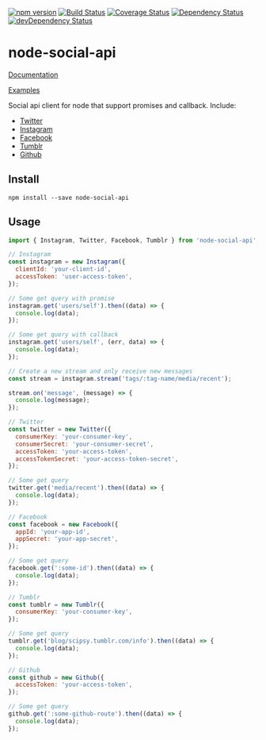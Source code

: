 [![npm version](https://badge.fury.io/js/node-social-api.svg)](https://badge.fury.io/js/node-social-api)
[![Build Status](https://travis-ci.org/pradel/node-social-api.svg?branch=master)](https://travis-ci.org/pradel/node-social-api)
[![Coverage Status](https://coveralls.io/repos/github/pradel/node-social-api/badge.svg?branch=master)](https://coveralls.io/github/pradel/node-social-api?branch=master)
[![Dependency Status](https://david-dm.org/pradel/node-social-api.svg)](https://david-dm.org/pradel/node-social-api)
[![devDependency Status](https://david-dm.org/pradel/node-social-api/dev-status.svg)](https://david-dm.org/pradel/node-social-api#info=devDependencies)

# node-social-api

[Documentation](https://pradel.github.io/node-social-api)

[Examples](https://github.com/pradel/node-social-api/tree/master/examples)

Social api client for node that support promises and callback.
Include:
* [Twitter](https://pradel.github.io/node-social-api/#twitter)
* [Instagram](https://pradel.github.io/node-social-api/#instagram)
* [Facebook](https://pradel.github.io/node-social-api/#facebook)
* [Tumblr](https://pradel.github.io/node-social-api/#tumblr)
* [Github](https://pradel.github.io/node-social-api/#github)

## Install

`npm install --save node-social-api`

## Usage

```javascript
import { Instagram, Twitter, Facebook, Tumblr } from 'node-social-api';

// Instagram
const instagram = new Instagram({
  clientId: 'your-client-id',
  accessToken: 'user-access-token',
});

// Some get query with promise
instagram.get('users/self').then((data) => {
  console.log(data);
});

// Some get query with callback
instagram.get('users/self', (err, data) => {
  console.log(data);
});

// Create a new stream and only receive new messages
const stream = instagram.stream('tags/:tag-name/media/recent');

stream.on('message', (message) => {
  console.log(message);
});

// Twitter
const twitter = new Twitter({
  consumerKey: 'your-consumer-key',
  consumerSecret: 'your-consumer-secret',
  accessToken: 'your-access-token',
  accessTokenSecret: 'your-access-token-secret',
});

// Some get query
twitter.get('media/recent').then((data) => {
  console.log(data);
});

// Facebook
const facebook = new Facebook({
  appId: 'your-app-id',
  appSecret: 'your-app-secret',
});

// Some get query
facebook.get(':some-id').then((data) => {
  console.log(data);
});

// Tumblr
const tumblr = new Tumblr({
  consumerKey: 'your-consumer-key',
});

// Some get query
tumblr.get('blog/scipsy.tumblr.com/info').then((data) => {
  console.log(data);
});

// Github
const github = new Github({
  accessToken: 'your-access-token',
});

// Some get query
github.get(':some-github-route').then((data) => {
  console.log(data);
});
```
